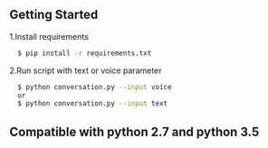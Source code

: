 ## Getting Started

1.Install requirements
```sh
  $ pip install -r requirements.txt
```

2.Run script with text or voice parameter
```sh
  $ python conversation.py --input voice
  or
  $ python conversation.py --input text
```

## Compatible with python 2.7 and python 3.5

